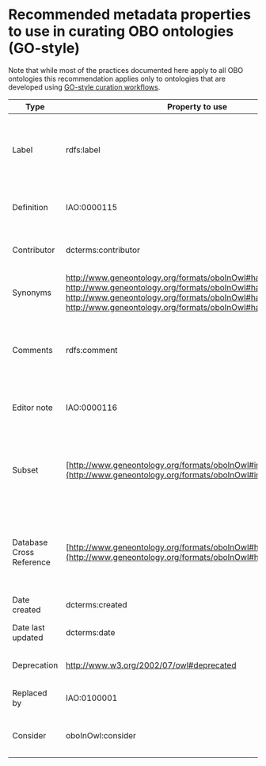 # Recommended metadata properties to use in curating OBO ontologies (GO-style)

Note that while most of the practices documented here apply to all OBO ontologies this recommendation applies only to ontologies that are developed using [GO-style curation workflows](../pathways/ontology-curator-go-style.md).

| Type                     | Property to use                                                                                                                                                                                                                                           | Required                      | Number/Limit | Description                                                                                                        | Format                                                                                                                                                               | Annotation                                                                                    | Reference/Comments                                                                                                                                                     |
| ------------------------ | --------------------------------------------------------------------------------------------------------------------------------------------------------------------------------------------------------------------------------------------------------- | ----------------------------- | ------------ | ------------------------------------------------------------------------------------------------------------------ | -------------------------------------------------------------------------------------------------------------------------------------------------------------------- | --------------------------------------------------------------------------------------------- | ---------------------------------------------------------------------------------------------------------------------------------------------------------------------- |
| Label                    | rdfs:label                                                                                                                                                                                                                                                | Y                             | Max 1 \*     | Full name of the term, must be unique.                                                                             | Free text                                                                                                                                                            | None                                                                                          | \* some ontologies have multiple labels for different languages, in which case, there should maximum be one label per language                                         |
| Definition               | IAO:0000115                                                                                                                                                                                                                                               | Y                             | Max 1        | A textual definition of ther term. In most ontologies, must be unique.                                             | Free text                                                                                                                                                            | database_cross_reference: reference materials used and contributors (in ORCID ID link format) | See [this document](https://douroucouli.wordpress.com/2019/07/08/ontotip-write-simple-concise-clear-operational-textual-definitions/) for guide on writing definitions |
| Contributor              | dcterms:contributor                                                                                                                                                                                                                                       | N (though highly reccomended) | No limit     | The ORCID ID of people who contributed to the creation of the term.                                                | ORCID ID (using full link)                                                                                                                                           | None                                                                                          |                                                                                                                                                                        |
| Synonyms                 | http://www.geneontology.org/formats/oboInOwl#hasExactSynonym, http://www.geneontology.org/formats/oboInOwl#hasBroadSynonym, http://www.geneontology.org/formats/oboInOwl#hasNarrowSynonym, http://www.geneontology.org/formats/oboInOwl#hasRelatedSynonym | N                             | No limit     | Synonyms of the term.                                                                                              | Free text                                                                                                                                                            | database_cross_reference: reference material in which the synonymn is used                    | See [synonyms documentation](../reference/synonyms-properties.md) for guide on using synonyms                                                                                 |
| Comments                 | rdfs:comment                                                                                                                                                                                                                                              | N                             | Max 1        | Comments about the term, extended descriptions that might be useful, notes on modelling choices, other misc notes. | Free text                                                                                                                                                            | database_cross_reference: reference material relating to the comment                          | See [documentation on comments](../explanation/term-comments.md) for more information about comments                                                                   |
| Editor note              | IAO:0000116                                                                                                                                                                                                                                               | N                             | Max 1        | A note that is not relevant to front users, but might be to editors                                                | Free text                                                                                                                                                            | database_cross_reference: reference material relating to the note                             |                                                                                                                                                                        |
| Subset                   | [http://www.geneontology.org/formats/oboInOwl#inSubset](http://www.geneontology.org/formats/oboInOwl#inSubset)                                                                                                                                            | N                             | No limit     | A tag that marks a term as being part of a subset                                                                  | annotation property that is a subproperty of subset_property (see [guide](../howto/add-new-slim.md) on how to select this)                                           | None                                                                                          | See [Slim documentation](../howto/add-new-slim.md) for more information on subsets                                                                                     |
| Database Cross Reference | [http://www.geneontology.org/formats/oboInOwl#hasDbXref](http://www.geneontology.org/formats/oboInOwl#hasDbXref)                                                                                                                                          | N                             | No limit     | Links out to external references.                                                                                  | string and should\* take the form {prefix}:{accession}; see [db-xrefs yaml](https://github.com/geneontology/go-site/blob/master/metadata/db-xrefs.yaml) for prefixes | None                                                                                          | \*Some ontologies allow full URLS in specific cases, but this is controversial                                                                                         |
| Date created             | dcterms:created                                                                                                                                                                                                                                           | N                             | Max 1        | Date in which the term was created                                                                                 | ISO-8601 format                                                                                                                                                      | None                                                                                          |                                                                                                                                                                        |
| Date last updated        | dcterms:date                                                                                                                                                                                                                                              | N                             | Max 1        | Date in which the term was last updated                                                                            | ISO-8601 format                                                                                                                                                      | None                                                                                          |
| Deprecation              | http://www.w3.org/2002/07/owl#deprecated                                                                                                                                                                                                                  | N                             | Max 1        | A tag that marks a term as being obsolete/deprecated                                                               | xsd:boolean (true/false)                                                                                                                                             | None                                                                                          | See [obsoletion guide](../howto/obsolete-term.md) for more details                                                                                                     |
| Replaced by              | IAO:0100001                                                                                                                                                                                                                                               | N                             | Max 1        | Term that has replaced an obsoleted term                                                                           | IRI/ID (e.g. CL:0000001)                                                                                                                                             | None                                                                                          | See [obsoletion guide](../howto/obsolete-term.md) and [merging terms guide](../howto/merge-terms.md) for more details                                                  |
| Consider                 | oboInOwl:consider                                                                                                                                                                                                                                         | N                             | No limit     | Term that can be considered from manual replacement of an obsoleted term                                           | IRI/ID (e.g. CL:0000001)                                                                                                                                             | None                                                                                          | See [obsoletion guide](../howto/obsolete-term.md) and [merging terms guide](../howto/merge-terms.md) for more details                                                  |
